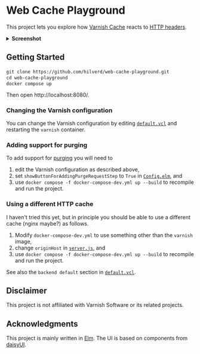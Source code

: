 # Web Cache Playground

This project lets you explore how [Varnish Cache](https://varnish-cache.org/) reacts to [HTTP headers](https://developer.mozilla.org/en-US/docs/Web/HTTP/Caching).

<details>
  <summary><strong>Screenshot</strong></summary>

  ![Screenshot of the web user interface](img/web-caching-playground-screenshot.jpg)
</details>

## Getting Started

```
git clone https://github.com/hilverd/web-cache-playground.git
cd web-cache-playground
docker compose up
```

Then open http://localhost:8080/.

### Changing the Varnish configuration

You can change the Varnish configuration by editing [`default.vcl`](default.vcl) and restarting the `varnish` container.

### Adding support for purging

To add support for [purging](https://www.varnish-software.com/developers/tutorials/purge/) you will need to

1. edit the Varnish configuration as described above,
2. set `showButtonForAddingPurgeRequestStep` to `True` in [`Config.elm`](origin/frontend/src/Config.elm), and
3. use `docker compose -f docker-compose-dev.yml up --build` to recompile and run the project.

### Using a different HTTP cache

I haven't tried this yet, but in principle you should be able to use a different cache (nginx maybe?) as follows.

1. Modify `docker-compose-dev.yml` to use something other than the `varnish` image,
2. change `originHost` in [`server.js`](origin/server.js), and
3. use `docker compose -f docker-compose-dev.yml up --build` to recompile and run the project.

See also the `backend default` section in [`default.vcl`](default.vcl).

## Disclaimer

This project is not affiliated with Varnish Software or its related projects.

## Acknowledgments

This project is mainly written in [Elm](https://elm-lang.org/). The UI is based on components from [daisyUI](https://daisyui.com/).
